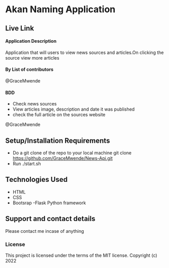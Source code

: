 # Akan Naming Application

## Live Link

#### Application Description

Application that will users to view news sources and articles.On clicking the source view more articles

#### By **List of contributors**

@GraceMwende

#### BDD

- Check news sources
- View articles image, description and date it was published
- check the full article on the sources website

@GraceMwende

## Setup/Installation Requirements

- Do a git clone of the repo to your local machine
  git clone https://github.com/GraceMwende/News-Api.git
- Run ./start.sh

## Technologies Used

- HTML
- CSS
- Bootsrap
  -Flask Python framework

## Support and contact details

Please contact me incase of anything

### License

This project is licensed under the terms of the MIT license.
Copyright (c) 2022
